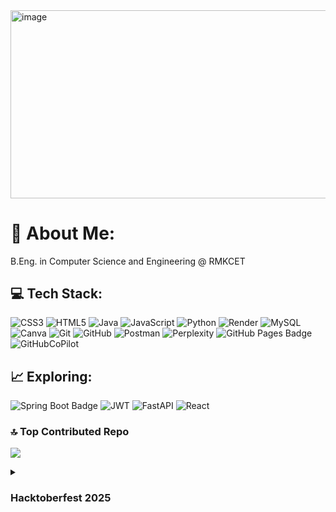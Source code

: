 <img width="679.5" height="300.6" alt="image" src="https://github.com/user-attachments/assets/5e620574-8829-43d7-bb53-526416d431d4" />





# 💫 About Me:
B.Eng. in Computer Science and Engineering @ RMKCET


## 💻 Tech Stack:
![CSS3](https://img.shields.io/badge/css3-%231572B6.svg?style=for-the-badge&logo=css3&logoColor=white) ![HTML5](https://img.shields.io/badge/html5-%23E34F26.svg?style=for-the-badge&logo=html5&logoColor=white) ![Java](https://img.shields.io/badge/java-%23ED8B00.svg?style=for-the-badge&logo=openjdk&logoColor=white) ![JavaScript](https://img.shields.io/badge/javascript-%23323330.svg?style=for-the-badge&logo=javascript&logoColor=%23F7DF1E) ![Python](https://img.shields.io/badge/python-3670A0?style=for-the-badge&logo=python&logoColor=ffdd54) ![Render](https://img.shields.io/badge/Render-%46E3B7.svg?style=for-the-badge&logo=render&logoColor=white) ![MySQL](https://img.shields.io/badge/mysql-4479A1.svg?style=for-the-badge&logo=mysql&logoColor=white) ![Canva](https://img.shields.io/badge/Canva-%2300C4CC.svg?style=for-the-badge&logo=Canva&logoColor=white) ![Git](https://img.shields.io/badge/git-%23F05033.svg?style=for-the-badge&logo=git&logoColor=white) ![GitHub](https://img.shields.io/badge/github-%23121011.svg?style=for-the-badge&logo=github&logoColor=white) ![Postman](https://img.shields.io/badge/Postman-FF6C37?logo=postman&logoColor=fff&style=for-the-badge) ![Perplexity](https://img.shields.io/badge/Perplexity-1FB8CD?logo=perplexity&logoColor=fff&style=for-the-badge) ![GitHub Pages Badge](https://img.shields.io/badge/GitHub%20Pages-222?logo=githubpages&logoColor=fff&style=for-the-badge) ![GitHubCoPilot](https://img.shields.io/badge/GitHub%20Copilot-000?logo=githubcopilot&logoColor=fff&style=for-the-badge)

## 📈 Exploring:
 ![Spring Boot Badge](https://img.shields.io/badge/Spring%20Boot-6DB33F?logo=springboot&logoColor=fff&style=for-the-badge) ![JWT](https://img.shields.io/badge/JWT-black?style=for-the-badge&logo=JSON%20web%20tokens) ![FastAPI](https://img.shields.io/badge/FastAPI-005571?style=for-the-badge&logo=fastapi) ![React](https://img.shields.io/badge/react-%2320232a.svg?style=for-the-badge&logo=react&logoColor=%2361DAFB) 


### 🔝 Top Contributed Repo
![](https://github-contributor-stats.vercel.app/api?username=KAUSHIK-KUMAR-RM&theme=dark)

<details>
  <summary><h3><b> Hacktoberfest 2025</b></h3></summary>

  <br>

  [![An image of @kaushikkumarrm's Holopin badges, which is a link to view their full Holopin profile](https://holopin.me/kaushikkumarrm)](https://holopin.io/@kaushikkumarrm)

</details>

<!-- Proudly created with GPRM ( https://gprm.itsvg.in ) -->

